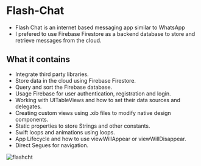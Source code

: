 
# Flash-Chat

* Flash Chat is an internet based messaging app similar to WhatsApp
* I prefered to use Firebase Firestore  as a backend database to store and retrieve messages from the cloud. 

## What it contains 

* Integrate third party libraries.
* Store data in the cloud using Firebase Firestore.
* Query and sort the Firebase database.
* Usage Firebase for user authentication, registration and login.
* Working with UITableViews and how to set their data sources and delegates.
* Creating custom views using .xib files to modify native design components.
* Static properties to store Strings and other constants.
* Swift loops and animations using loops.
* App Lifecycle and how to use viewWillAppear or viewWillDisappear.
* Direct Segues for navigation.

![flashcht](https://github.com/mesutgdk/FlashChat/assets/112901255/edcc3187-ebbd-4e92-a57e-98919da59257)

